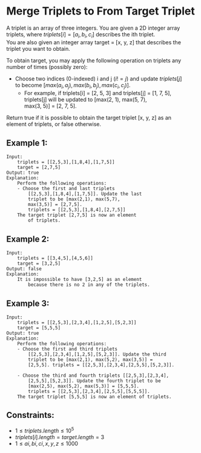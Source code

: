 # Merge Triplets to From Target Triplet

A triplet is an array of three integers. You are given a 2D integer array  
triplets, where $triplets[i] = [a_i, b_i, c_i]$ describes the ith triplet.  
You are also given an integer array target = [x, y, z] that describes the  
triplet you want to obtain.

To obtain target, you may apply the following operation on triplets any  
number of times (possibly zero):

* Choose two indices (0-indexed) i and j ($i != j$) and update $triplets[j]$  
    to become [$max(a_i, a_j), max(b_i, b_j), max(c_i, c_j)$].
    - For example, if triplets[i] = [2, 5, 3] and triplets[j] = [1, 7, 5],  
        triplets[j] will be updated to [max(2, 1), max(5, 7),  
        max(3, 5)] = [2, 7, 5].

Return true if it is possible to obtain the target triplet [x, y, z] as an  
element of triplets, or false otherwise.

 

## Example 1:

    Input: 
        triplets = [[2,5,3],[1,8,4],[1,7,5]]
        target = [2,7,5]
    Output: true
    Explanation: 
        Perform the following operations:
        - Choose the first and last triplets 
            [[2,5,3],[1,8,4],[1,7,5]]. Update the last 
            triplet to be [max(2,1), max(5,7), 
            max(3,5)] = [2,7,5]. 
            triplets = [[2,5,3],[1,8,4],[2,7,5]]
        The target triplet [2,7,5] is now an element 
            of triplets.

## Example 2:

    Input: 
        triplets = [[3,4,5],[4,5,6]]
        target = [3,2,5]
    Output: false
    Explanation: 
        It is impossible to have [3,2,5] as an element 
            because there is no 2 in any of the triplets.
        
## Example 3:

    Input: 
        triplets = [[2,5,3],[2,3,4],[1,2,5],[5,2,3]]
        target = [5,5,5]
    Output: true
    Explanation: 
        Perform the following operations:
        - Choose the first and third triplets 
            [[2,5,3],[2,3,4],[1,2,5],[5,2,3]]. Update the third
            triplet to be [max(2,1), max(5,2), max(3,5)] = 
            [2,5,5]. triplets = [[2,5,3],[2,3,4],[2,5,5],[5,2,3]].

        - Choose the third and fourth triplets [[2,5,3],[2,3,4],
            [2,5,5],[5,2,3]]. Update the fourth triplet to be 
            [max(2,5), max(5,2), max(5,3)] = [5,5,5]. 
            triplets = [[2,5,3],[2,3,4],[2,5,5],[5,5,5]].
        The target triplet [5,5,5] is now an element of triplets.

 

## Constraints:

* $1 \le triplets.length \le 10^5$
* $triplets[i].length = target.length = 3$
* $1 \le ai, bi, ci, x, y, z \le 1000$

